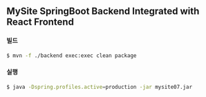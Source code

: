 ## MySite SpringBoot Backend Integrated with React Frontend

#### 빌드
```bash
$ mvn -f ./backend exec:exec clean package
```

#### 실행
```bash
$ java -Dspring.profiles.active=production -jar mysite07.jar
```
